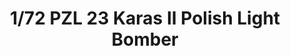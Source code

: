 ---
layout: product
title: "1/72  PZL 23 Karas II Polish Light Bomber"
price: "1600" 
desc: "Maketa"
img_path: "/assets/img/IBG72508.webp"
brand: "N/A"
available: false
special_offer: false
new: false
soon: false
cat: "010000"
subcat: "013400"
subsubcat: "0N/A"
sifra: "IBG72508"
popular: false
spec: false
---